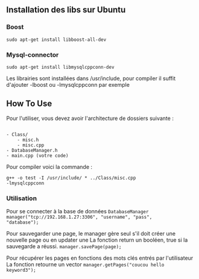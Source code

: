 ## Installation des libs sur Ubuntu

### Boost

<code>sudo apt-get install libboost-all-dev</code>

### Mysql-connector 

<code>sudo apt-get install libmysqlcppconn-dev</code>

Les librairies sont installées dans /usr/include, pour compiler il suffit d'ajouter -lboost ou -lmysqlcppconn par exemple

## How To Use

Pour l'utiliser, vous devez avoir l'architecture de dossiers suivante : 

<code>
- Class/
	- misc.h
	- misc.cpp
- DatabaseManager.h
- main.cpp (votre code)
</code>

Pour compiler voici la commande : 

<code>g++ -o test -I /usr/include/ * ../Class/misc.cpp -lmysqlcppconn</code>

### Utilisation 

Pour se connecter à la base de données
<code>DatabaseManager manager("tcp://192.168.1.27:3306", "username", "pass", "database");</code>

Pour sauvegarder une page, le manager gère seul s'il doit créer une nouvelle page ou en updater une
La fonction return un booléen, true si la sauvegarde a réussi.
<code>manager.savePage(page);</code>

Pour récupérer les pages en fonctions des mots clés entrés par l'utilisateur
La fonction retourne un vector<Page>
<code>manager.getPages("coucou hello keyword3");</code>
